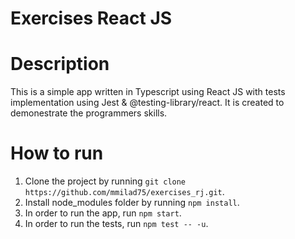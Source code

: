 # Exercises React JS

# Description
This is a simple app written in Typescript using React JS with tests implementation using Jest & @testing-library/react. It is created to demonestrate the programmers skills.

# How to run
1. Clone the project by running `git clone https://github.com/mmilad75/exercises_rj.git`.
2. Install node_modules folder by running `npm install`.
3. In order to run the app, run `npm start`.
4. In order to run the tests, run `npm test -- -u`.
